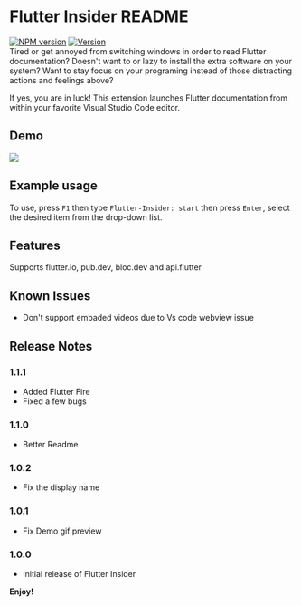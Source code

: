 # Flutter Insider README
[![NPM version](https://img.shields.io/npm/v/add-banner.svg?style=flat)](https://www.npmjs.com/package/add-banner) [![Version](https://vsmarketplacebadge.apphb.com/version-short/lanly-dev.letmeplaythemusic.svg)](https://marketplace.visualstudio.com/items?itemName=rexthedev.flutter-insider) \
Tired or get annoyed from switching windows in order  to read Flutter documentation?
Doesn't want to or lazy to install the extra software on your system?
Want to stay focus on your programing instead of those distracting actions and feelings above?

If yes, you are in luck!
This extension launches Flutter documentation from within your favorite Visual Studio Code editor.
## Demo
![](./examples/insider.gif)



## Example usage

To use, press `F1` then type `Flutter-Insider: start` then press `Enter`, select the desired item from the drop-down list.

## Features

Supports flutter.io, pub.dev, bloc.dev and api.flutter

## Known Issues
- Don't support embaded videos due to Vs code webview issue

## Release Notes

### 1.1.1
- Added Flutter Fire
- Fixed a few bugs
### 1.1.0
- Better Readme
### 1.0.2
- Fix the display name


### 1.0.1
- Fix Demo gif preview



### 1.0.0
- Initial release of Flutter Insider

**Enjoy!**
